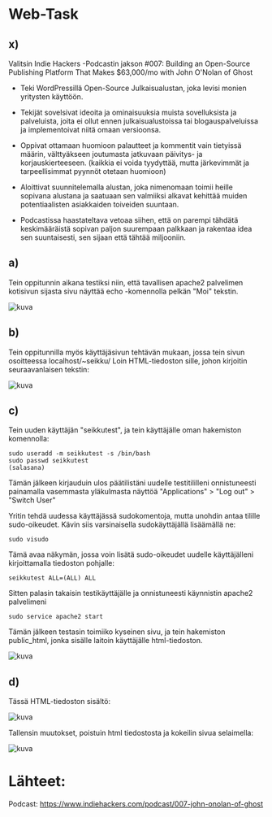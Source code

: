 # Web-Task

## x) 

Valitsin Indie Hackers -Podcastin jakson #007: Building an Open-Source Publishing Platform That Makes $63,000/mo with John O'Nolan of Ghost

- Teki WordPressillä Open-Source Julkaisualustan, joka levisi monien yritysten käyttöön. 

- Tekijät sovelsivat ideoita ja ominaisuuksia muista sovelluksista ja palveluista, joita ei ollut ennen julkaisualustoissa tai blogauspalveluissa ja implementoivat niitä omaan versioonsa. 

- Oppivat ottamaan huomioon palautteet ja kommentit vain tietyissä määrin, välttyäkseen joutumasta jatkuvaan päivitys- ja korjauskierteeseen. (kaikkia ei voida tyydyttää, mutta järkevimmät ja tarpeellisimmat pyynnöt otetaan huomioon)

- Aloittivat suunnitelemalla alustan, joka nimenomaan toimii heille sopivana alustana ja saatuaan sen valmiiksi alkavat kehittää muiden potentiaalisten asiakkaiden toiveiden suuntaan.

- Podcastissa haastateltava vetoaa siihen, että on parempi tähdätä keskimääräistä sopivan paljon suurempaan palkkaan ja rakentaa idea sen suuntaisesti, sen sijaan että tähtää miljooniin. 



## a)

Tein oppitunnin aikana testiksi niin, että tavallisen apache2 palvelimen kotisivun sijasta sivu näyttää echo -komennolla pelkän "Moi" tekstin. 

![kuva](https://user-images.githubusercontent.com/105205141/216312373-dc734686-c53d-46af-8a0c-364cb4780a0a.png)

## b) 

Tein oppitunnilla myös käyttäjäsivun tehtävän mukaan, jossa tein sivun osoitteessa localhost/~seikku/
Loin HTML-tiedoston sille, johon kirjoitin seuraavanlaisen tekstin: 

![kuva](https://user-images.githubusercontent.com/105205141/216312911-f3a6762d-af72-4556-b9c4-e41865ca2d4d.png)

## c) 

Tein uuden käyttäjän "seikkutest", ja tein käyttäjälle oman hakemiston komennolla:

    sudo useradd -m seikkutest -s /bin/bash
    sudo passwd seikkutest
    (salasana)
    
Tämän jälkeen kirjauduin ulos päätilistäni uudelle testitililleni onnistuneesti painamalla vasemmasta yläkulmasta näyttöä "Applications" > "Log out" > "Switch User"

Yritin tehdä uudessa käyttäjässä sudokomentoja, mutta unohdin antaa tilille sudo-oikeudet.
Kävin siis varsinaisella sudokäyttäjällä lisäämällä ne: 

    sudo visudo
    
Tämä avaa näkymän, jossa voin lisätä sudo-oikeudet uudelle käyttäjälleni kirjoittamalla tiedoston pohjalle:

    seikkutest ALL=(ALL) ALL
    
Sitten palasin takaisin testikäyttäjälle ja onnistuneesti käynnistin apache2 palvelimeni 

    sudo service apache2 start
    
Tämän jälkeen testasin toimiiko kyseinen sivu, ja tein hakemiston public_html, jonka sisälle laitoin käyttäjälle html-tiedoston.

![kuva](https://user-images.githubusercontent.com/105205141/216318813-06b4da86-8994-46cb-8430-2c52a292f754.png)

## d)

Tässä HTML-tiedoston sisältö:

![kuva](https://user-images.githubusercontent.com/105205141/216318337-89731823-c18e-41d2-b8c2-2e64f6d57a11.png)

Tallensin muutokset, poistuin html tiedostosta ja kokeilin sivua selaimella: 

![kuva](https://user-images.githubusercontent.com/105205141/216319018-e1c0e20b-c336-47cb-a26f-0be420de2f36.png)


# Lähteet: 

Podcast: https://www.indiehackers.com/podcast/007-john-onolan-of-ghost
